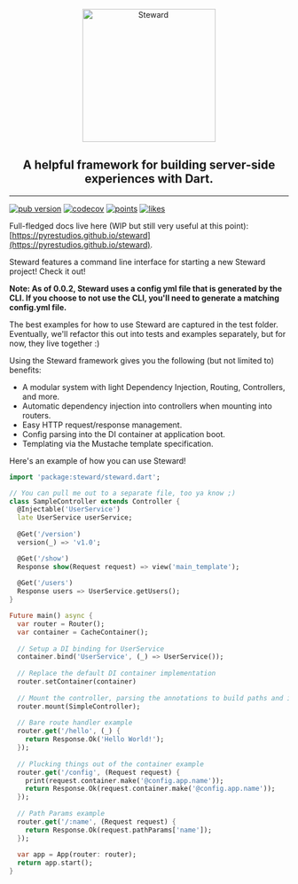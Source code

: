 <p align="center">
  <img width="240px" style="margin: 0 auto; display: block;" src="https://user-images.githubusercontent.com/1455979/146241297-3b1dc419-e312-4e61-81e0-37d6dde00e21.png" alt="Steward"/>
  
  <h2 align="center">A helpful framework for building server-side experiences with Dart.</h2>

</p>

-----------

[![pub version](https://img.shields.io/pub/v/steward)](https://img.shields.io/pub/v/steward)
[![codecov](https://codecov.io/gh/PyreStudios/steward/branch/main/graph/badge.svg?token=CAK5MR60ZI)](https://codecov.io/gh/PyreStudios/steward)
[![points](https://img.shields.io/pub/points/steward)](https://img.shields.io/pub/points/steward)
[![likes](https://img.shields.io/github/stars/pyrestudios/steward)](https://img.shields.io/github/stars/pyrestudios/steward)


Full-fledged docs live here (WIP but still very useful at this point): [https://pyrestudios.github.io/steward](https://pyrestudios.github.io/steward).


Steward features a command line interface for starting a new Steward project! Check it out!

**Note: As of 0.0.2, Steward uses a config yml file that is generated by the CLI. If you choose to not use the CLI, you'll need to generate a matching config.yml file.**

The best examples for how to use Steward are captured in the test folder. Eventually, we'll refactor this out into tests and examples separately, but for now, they live together :)

Using the Steward framework gives you the following (but not limited to) benefits:
- A modular system with light Dependency Injection, Routing, Controllers, and more.
- Automatic dependency injection into controllers when mounting into routers.
- Easy HTTP request/response management.
- Config parsing into the DI container at application boot.
- Templating via the Mustache template specification.

Here's an example of how you can use Steward!

```dart
import 'package:steward/steward.dart';

// You can pull me out to a separate file, too ya know ;)
class SampleController extends Controller {
  @Injectable('UserService')
  late UserService userService;
  
  @Get('/version')
  version(_) => 'v1.0';

  @Get('/show')
  Response show(Request request) => view('main_template');
  
  @Get('/users')
  Response users => UserService.getUsers();
}

Future main() async {
  var router = Router();
  var container = CacheContainer();
  
  // Setup a DI binding for UserService
  container.bind('UserService', (_) => UserService());
  
  // Replace the default DI container implementation
  router.setContainer(container)
  
  // Mount the controller, parsing the annotations to build paths and injecting injectables
  router.mount(SimpleController);
  
  // Bare route handler example
  router.get('/hello', (_) {
    return Response.Ok('Hello World!');
  });
  
  // Plucking things out of the container example
  router.get('/config', (Request request) {
    print(request.container.make('@config.app.name'));
    return Response.Ok(request.container.make('@config.app.name'));
  });
  
  // Path Params example
  router.get('/:name', (Request request) {
    return Response.Ok(request.pathParams['name']);
  });
  
  var app = App(router: router);
  return app.start();
}
```
